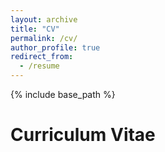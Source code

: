 ```yaml
---
layout: archive
title: "CV"
permalink: /cv/
author_profile: true
redirect_from:
  - /resume
---
```


{% include base_path %}

Curriculum Vitae
======

<object data="{{ site.url }}{{ site.baseurl }}/files/no-personal-CV.pdf" width="1000" height="1000" type="application/pdf"></object>
